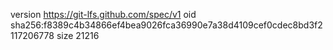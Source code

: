 version https://git-lfs.github.com/spec/v1
oid sha256:f8389c4b34866ef4bea9026fca36990e7a38d4109cef0cdec8bd3f2117206778
size 21216
